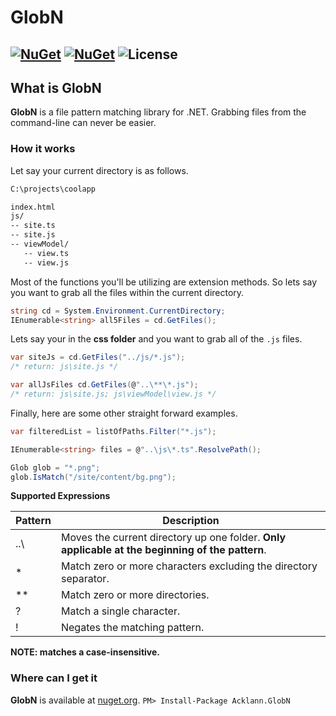 # GlobN
[![NuGet](https://img.shields.io/nuget/v/Acklann.GlobN.svg)](https://www.nuget.org/packages/Acklann.GlobN/)
[![NuGet](https://img.shields.io/nuget/dt/Acklann.GlobN.svg)](https://www.nuget.org/packages/Acklann.GlobN/)
![License](https://img.shields.io/badge/license-MIT-lightgrey.svg)
---

## What is GlobN
**GlobN** is a file pattern matching library for .NET. Grabbing files from the command-line can never be easier.

### How it works
Let say your current directory is as follows.

```txt
C:\projects\coolapp

index.html
js/
-- site.ts
-- site.js
-- viewModel/
   -- view.ts
   -- view.js
```

Most of the functions you'll be utilizing are extension methods. So lets say you want to grab all the files within the current directory.

```csharp
string cd = System.Environment.CurrentDirectory;
IEnumerable<string> all5Files = cd.GetFiles();
```

Lets say your in the **css folder** and you want to grab all of the `.js` files.

```csharp
var siteJs = cd.GetFiles("../js/*.js");
/* return: js\site.js */

var allJsFiles cd.GetFiles(@"..\**\*.js");
/* return: js\site.js; js\viewModel\view.js */
```

Finally, here are some other straight forward examples.

```csharp
var filteredList = listOfPaths.Filter("*.js");

IEnumerable<string> files = @"..\js\*.ts".ResolvePath();

Glob glob = "*.png";
glob.IsMatch("/site/content/bg.png");
```

**Supported Expressions**

| Pattern | Description                                                                                      |
|---------|--------------------------------------------------------------------------------------------------|
| ..\     | Moves the current directory up one folder. **Only applicable at the beginning of the pattern**.  |
| *       | Match zero or more characters excluding the directory separator.                                 |
| **      | Match zero or more directories.                                                                  |
| ?       | Match a single character.                                                                        |
| !       | Negates the matching pattern.                                                                    |

**NOTE: matches a case-insensitive.**

### Where can I get it
**GlobN** is available at [nuget.org](https://www.nuget.org/packages/Acklann.GlobN). `PM> Install-Package Acklann.GlobN`
